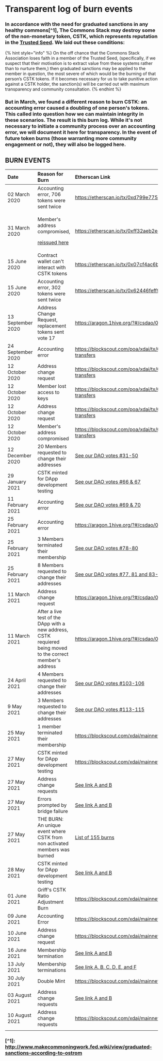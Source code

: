 # Transparent log of burn events

### In accordance with the need for graduated sanctions in any healthy commons\[^1\], The Commons Stack may destroy some of the non-monetary token, CSTK, which represents reputation in the [Trusted Seed](https://medium.com/commonsstack/the-trusted-seed-of-the-commons-stack-13d7e37f2de). We laid out these conditions:

{% hint style="info" %}
On the off chance that the Commons Stack Association loses faith in a member of the Trusted Seed, \(specifically, if we suspect that their motivation is to extract value from these systems rather than to nurture them,\) then graduated sanctions may be applied to the member in question, the most severe of which would be the burning of that person’s CSTK tokens. If it becomes necessary for us to take punitive action against a CSTK holder, the sanction\(s\) will be carried out with maximum transparency and community consultation.
{% endhint %}

### But in March, we found a different reason to burn CSTK: an accounting error caused a doubling of one person's tokens. This called into question how we can maintain integrity in these scenarios. The result is this burn log. While it's not necessary to initiate a community process over an accounting error, we will document it here for transparency. In the event of future token burns \(those warranting more community engagement or not\), they will also be logged here.

## BURN EVENTS

<table>
  <thead>
    <tr>
      <th style="text-align:left">Date</th>
      <th style="text-align:left">Reason for Burn</th>
      <th style="text-align:left">Etherscan Link</th>
    </tr>
  </thead>
  <tbody>
    <tr>
      <td style="text-align:left">02 March 2020</td>
      <td style="text-align:left">Accounting error, 706 tokens were sent twice</td>
      <td style="text-align:left"><a href="https://etherscan.io/tx/0xd799e7750f067942e2227e0ac17df00eedf9cbbf9cae7fbc96157a5649122e83">https://etherscan.io/tx/0xd799e7750f067942e2227e0ac17df00eedf9cbbf9cae7fbc96157a5649122e83</a>
      </td>
    </tr>
    <tr>
      <td style="text-align:left">31 March 2020</td>
      <td style="text-align:left">
        <p>Member&apos;s address compromised,</p>
        <p><a href="https://etherscan.io/tx/0x92d8ec2d3c1110c7b9f075489e6b9d0d67bd9d42c39f670207643e9a128359ff">reissued here</a>
        </p>
      </td>
      <td style="text-align:left"><a href="https://etherscan.io/tx/0xff32aeb2ec312ce17e1b4b8029b30ef7fb8c428f519b7be26cc3660ef44eb3ec">https://etherscan.io/tx/0xff32aeb2ec312ce17e1b4b8029b30ef7fb8c428f519b7be26cc3660ef44eb3ec</a>
      </td>
    </tr>
    <tr>
      <td style="text-align:left">15 June 2020</td>
      <td style="text-align:left">Contract wallet can&apos;t interact with CSTK tokens</td>
      <td style="text-align:left"><a href="https://etherscan.io/tx/0x07cf4ac6bba6a3b119d20bb396de06e5c64ccc6f19ae6a403ab964e2778df105">https://etherscan.io/tx/0x07cf4ac6bba6a3b119d20bb396de06e5c64ccc6f19ae6a403ab964e2778df105</a>
      </td>
    </tr>
    <tr>
      <td style="text-align:left">15 June 2020</td>
      <td style="text-align:left">Accounting error, 302 tokens were sent twice</td>
      <td style="text-align:left"><a href="https://etherscan.io/tx/0x62446feff99bbf28a5d75a4890166fdbe749876e81cfe9907082c0d87f1bfc5c">https://etherscan.io/tx/0x62446feff99bbf28a5d75a4890166fdbe749876e81cfe9907082c0d87f1bfc5c</a>
      </td>
    </tr>
    <tr>
      <td style="text-align:left">13 September 2020</td>
      <td style="text-align:left">Address Change Request, replacement tokens sent vote 17</td>
      <td style="text-align:left"><a href="https://aragon.1hive.org/?#/csdao/0xaa89fb730a83146cbf06661fd436e7445b4d0232/vote/16/">https://aragon.1hive.org/?#/csdao/0xaa89fb730a83146cbf06661fd436e7445b4d0232/vote/16/</a>
      </td>
    </tr>
    <tr>
      <td style="text-align:left">24 September 2020</td>
      <td style="text-align:left">Accounting error</td>
      <td style="text-align:left"><a href="https://blockscout.com/poa/xdai/tx/0x542bb62f7e607ba046d14bf177260d465ca176fa914f2df907333ea68e630df2/token-transfers">https://blockscout.com/poa/xdai/tx/0x542bb62f7e607ba046d14bf177260d465ca176fa914f2df907333ea68e630df2/token-transfers</a>
      <td>
    </tr>
    <tr>
      <td style="text-align:left">12 October 2020</td>
      <td style="text-align:left">Address change request</td>
       <td style="text-align:left"><a href="https://blockscout.com/poa/xdai/tx/0x6cfe7e4a1c8f9cbef257e390ab4f83caa119abc53d5547c8620eff69f5f476d0/token-transfers">https://blockscout.com/poa/xdai/tx/0x6cfe7e4a1c8f9cbef257e390ab4f83caa119abc53d5547c8620eff69f5f476d0/token-transfers</a>
      <td>
    </tr>
     <tr>
      <td style="text-align:left">12 October 2020</td>
      <td style="text-align:left">Member lost access to keys</td>
       <td style="text-align:left"><a href="https://blockscout.com/poa/xdai/tx/0x2933fa4c9695e96ba8da65222c8c727127da157fc62a8653b5896ccfc078db0c/token-transfers">https://blockscout.com/poa/xdai/tx/0x2933fa4c9695e96ba8da65222c8c727127da157fc62a8653b5896ccfc078db0c/token-transfers</a>
      <td>
    </tr>
     <tr>
      <td style="text-align:left">12 October 2020</td>
      <td style="text-align:left">Address change request</td>
       <td style="text-align:left"><a href="https://blockscout.com/poa/xdai/tx/0xea7d956a88bcb45945c2065d8a6326f9da7604f09599b827171b47263d4bbe87/token-transfers">https://blockscout.com/poa/xdai/tx/0xea7d956a88bcb45945c2065d8a6326f9da7604f09599b827171b47263d4bbe87/token-transfers</a>
      <td>
    </tr>
     <tr>
      <td style="text-align:left">12 October 2020</td>
      <td style="text-align:left">Member's address compromised</td>
       <td style="text-align:left"><a href="https://blockscout.com/poa/xdai/tx/0x271bc320d0def0ae10db296a69616171a6b48808c096faeef3ecd5680723d918/token-transfers">https://blockscout.com/poa/xdai/tx/0x271bc320d0def0ae10db296a69616171a6b48808c096faeef3ecd5680723d918/token-transfers</a>
      <td>
    </tr>
     <tr>
      <td style="text-align:left">12 December 2020</td>
      <td style="text-align:left">20 Members requested to change their addresses</td>
      <td style="text-align:left"><a href="https://aragon.1hive.org/?#/csdao/0xaa89fb730a83146cbf06661fd436e7445b4d0232">See our DAO votes #31-50</a>
      <td>
    </tr>
    <tr>
      <td style="text-align:left">29 January 2021</td>
      <td style="text-align:left">CSTK minted for DApp development testing</td>
      <td style="text-align:left"><a href="https://aragon.1hive.org/?#/csdao/0xaa89fb730a83146cbf06661fd436e7445b4d0232/vote/">See our DAO votes #66 & 67</a>
      <td>
    </tr>
    <tr>
      <td style="text-align:left">11 February 2021</td>
      <td style="text-align:left">Accounting error</td>
      <td style="text-align:left"><a href="https://aragon.1hive.org/?#/csdao/0xaa89fb730a83146cbf06661fd436e7445b4d0232/vote/">See our DAO votes #69 & 70</a>
      <td>
    </tr>
    <tr>
      <td style="text-align:left">25 February 2021</td>
      <td style="text-align:left">Accounting error</td>
      <td style="text-align:left"><a href="https://aragon.1hive.org/?#/csdao/0xaa89fb730a83146cbf06661fd436e7445b4d0232/vote/82/">https://aragon.1hive.org/?#/csdao/0xaa89fb730a83146cbf06661fd436e7445b4d0232/vote/82/</a>
      <td>
    </tr>
    <tr>
      <td style="text-align:left">25 February 2021</td>
      <td style="text-align:left">3 Members terminated their membership</td>
      <td style="text-align:left"><a href="https://aragon.1hive.org/?#/csdao/0xaa89fb730a83146cbf06661fd436e7445b4d0232/vote/">See our DAO votes #78-80</a>
      <td>
    </tr>
    <tr>
      <td style="text-align:left">25 February 2021</td>
      <td style="text-align:left">8 Members requested to change their addresses</td>
      <td style="text-align:left"><a href="https://aragon.1hive.org/?#/csdao/0xaa89fb730a83146cbf06661fd436e7445b4d0232/vote/">See our DAO votes #77, 81 and 83-88</a>
      <td>
    </tr>
    <tr>
      <td style="text-align:left">11 March 2021</td>
      <td style="text-align:left">Address change request</td>
      <td style="text-align:left"><a href="https://aragon.1hive.org/?#/csdao/0xaa89fb730a83146cbf06661fd436e7445b4d0232/vote/93/">https://aragon.1hive.org/?#/csdao/0xaa89fb730a83146cbf06661fd436e7445b4d0232/vote/93/</a>
      <td>
    </tr>
    <tr>
      <td style="text-align:left">11 March 2021</td>
      <td style="text-align:left">After a live test of the DApp with a new address, CSTK requiered being moved to the correct member's address</td>
      <td style="text-align:left"><a href="https://aragon.1hive.org/?#/csdao/0xaa89fb730a83146cbf06661fd436e7445b4d0232/vote/94/">https://aragon.1hive.org/?#/csdao/0xaa89fb730a83146cbf06661fd436e7445b4d0232/vote/94/</a>
      <td>
    </tr>
    <tr>
      <td style="text-align:left">24 April 2021</td>
      <td style="text-align:left">4 Members requested to change their addresses</td>
      <td style="text-align:left"><a href="https://aragon.1hive.org/?#/csdao/0xaa89fb730a83146cbf06661fd436e7445b4d0232/vote/">See our DAO votes #103-106</a>
      <td>
    </tr>
    <tr>
      <td style="text-align:left">9 May 2021</td>
      <td style="text-align:left">3 Members requested to change their addresses</td>
      <td style="text-align:left"><a href="https://aragon.1hive.org/?#/csdao/0xaa89fb730a83146cbf06661fd436e7445b4d0232/vote/">See our DAO votes #113-115</a>
      <td>
    </tr>
    <tr>
      <td style="text-align:left">25 May 2021</td>
      <td style="text-align:left">1 member terminated their membership</td>
      <td style="text-align:left"><a href="https://blockscout.com/xdai/mainnet/tx/0xbaecb568a6c0baed21a20d204868c924a009fac2e984526643ca47407c3f5ed4">https://blockscout.com/xdai/mainnet/tx/0xbaecb568a6c0baed21a20d204868c924a009fac2e984526643ca47407c3f5ed4</a>
      <td>
    </tr>
    <tr>
      <td style="text-align:left">27 May 2021</td>
      <td style="text-align:left">CSTK minted for DApp development testing</td>
      <td style="text-align:left"><a href="https://blockscout.com/xdai/mainnet/tx/0xb717eb70813dd66eaeb26ecfcb81070e5acfb3f8648839abd1d824ae8fb3b79e">https://blockscout.com/xdai/mainnet/tx/0xb717eb70813dd66eaeb26ecfcb81070e5acfb3f8648839abd1d824ae8fb3b79e</a>
      <td>
    </tr>
    <tr>
      <td style="text-align:left">27 May 2021</td>
      <td style="text-align:left">Address change requests</td>
      <td style="text-align:left"><a href="https://blockscout.com/xdai/mainnet/tx/0x8dc852f46d63854f56073272d5ca492702771b203e4763796fc850f10f259cfd">See link A</a><a href="https://blockscout.com/xdai/mainnet/tx/0xec243fe464010fe39b6f722bea58bb8e01fb68b0b78d2d220cfeb9d5151dffd9"> and B</a>
      <td>
    </tr>
    <tr>
      <td style="text-align:left">27 May 2021</td>
      <td style="text-align:left">Errors prompted by bridge failure</td>
      <td style="text-align:left"><a href="https://blockscout.com/xdai/mainnet/tx/0x45b1637b06e0176422bc121ea17fb4b1a6bf5615713427afd39ac4418e29d207">See link A</a><a href="https://blockscout.com/xdai/mainnet/tx/0x14edb6cd192300885d94528deeda98f4f259102302ca1561c3cb7697f7b4c122"> and B</a>
      <td>
    </tr>
    <tr>
      <td style="text-align:left">27 May 2021</td>
      <td style="text-align:left">THE BURN: An unique event where CSTK from non activated members was burned</td>
      <td style="text-align:left"><a href="https://docs.google.com/spreadsheets/d/1lbITCDaBnqCUQIgXVR936_5nMC3uTzTEGpRPOhT_pTI/edit?usp=sharing">List of 155 burns</a>
      <td>
    </tr>
    <tr>
      <td style="text-align:left">28 May 2021</td>
      <td style="text-align:left">CSTK minted for DApp development testing</td>
      <td style="text-align:left"><a href="https://blockscout.com/xdai/mainnet/tx/0xf59d27ab054f373fd6faa75ab40722e8c4caf16732ea3d10a37c799769f686d0">See link A</a><a href="https://blockscout.com/xdai/mainnet/tx/0x9000780051f374e6ea87f5b452f075cc3e46ca6db37fab9b4bd44b5d03eae1e6"> and B</a>
      <td>
    </tr>
    <tr>
      <td style="text-align:left">01 June 2021</td>
      <td style="text-align:left">Griff's CSTK Ratio Adjustment Burn</td>
      <td style="text-align:left"><a href="https://blockscout.com/xdai/mainnet/tx/0xd7699cf753beae1908e98520a3a4f2ca32ce532d7b5431baa792ac8056a8f3e7">https://blockscout.com/xdai/mainnet/tx/0xd7699cf753beae1908e98520a3a4f2ca32ce532d7b5431baa792ac8056a8f3e7</a>
      <td>
    </tr>
    <tr>
      <td style="text-align:left">09 June 2021</td>
      <td style="text-align:left">Accounting Error</td>
      <td style="text-align:left"><a href="https://blockscout.com/xdai/mainnet/tx/0xb0487acb2995ee31f9ac2ef47884ef15f47d1bd23c67ed8f8b472f166982837a">https://blockscout.com/xdai/mainnet/tx/0xb0487acb2995ee31f9ac2ef47884ef15f47d1bd23c67ed8f8b472f166982837a</a>
      <td>
    </tr>
    <tr>
      <td style="text-align:left">10 June 2021</td>
      <td style="text-align:left">Address change request</td>
      <td style="text-align:left"><a href="https://blockscout.com/xdai/mainnet/tx/0x2737ed9e680bd6758b0f10d8d6bdc0503c736154438b76d152f53b4ea85c73b1">https://blockscout.com/xdai/mainnet/tx/0x2737ed9e680bd6758b0f10d8d6bdc0503c736154438b76d152f53b4ea85c73b1</a>
      <td>
    </tr>
    <tr>
      <td style="text-align:left">16 June 2021</td>
      <td style="text-align:left">Membership termination</td>
      <td style="text-align:left"><a href="https://blockscout.com/xdai/mainnet/tx/0xbb9a969657f6a5407540167736c7a42b4a1774d6b028e30c856dd1e111fdabd9">See link A</a><a href="https://trace.giveth.io/trace/returning-dues-to-victor"> and B</a>
    <td>
    </tr>
    <tr>
      <td style="text-align:left">13 July 2021</td>
      <td style="text-align:left">Membership terminations</td>
      <td style="text-align:left"><a href="https://blockscout.com/xdai/mainnet/tx/0x06224046d5bc855c3d920b7905dd0d5560904b3a93814ab5a451e121288aded0">See link A</a><a href="https://blockscout.com/xdai/mainnet/tx/0x02705629fa2e2d7fe4074a59eee1fc6bbf8f752056153cf6da5264537890689b">, B</a><a href="https://blockscout.com/xdai/mainnet/tx/0xc1dbbc9dff129ad575b2aedef6ad8b7fa6a6cb24e3512aaba59dd810d866544b">, C</a><a href="https://blockscout.com/xdai/mainnet/tx/0xd956924aacf08af450da30524a7048c2d6795c75bfaba74ea3226a6ec35e3b27">, D</a><a href="https://blockscout.com/xdai/mainnet/tx/0x70d3bde3b2f14721a857773351617fe5953819fe67f3b838b3032dc565ccb9b7">, E</a><a href="https://blockscout.com/xdai/mainnet/tx/0x87cee6eb73f5d3b386fc0998bd693dc68fbe7cbfbb0477c1963973896873c86b">, and F</a>
    <td>
    </tr>
    <tr>
      <td style="text-align:left">30 July 2021</td>
      <td style="text-align:left">Double Mint</td>
      <td style="text-align:left"><a href="https://blockscout.com/xdai/mainnet/tx/0xb554c581015d3712742294affeb1883a1a0e623f246ecbef75532aad1f65ad7e">https://blockscout.com/xdai/mainnet/tx/0xb554c581015d3712742294affeb1883a1a0e623f246ecbef75532aad1f65ad7e</a>
    <td>
    </tr>
    <tr>
      <td style="text-align:left">03 August 2021</td>
      <td style="text-align:left">Address change requests</td>
      <td style="text-align:left"><a href="https://blockscout.com/xdai/mainnet/tx/0xbd1489db5a2c9aebcdcc41935c051eb134d2fb6db6775c692f56ce966980db2b">See link A</a><a href="https://blockscout.com/xdai/mainnet/tx/0x71eca8e6c4d64999289168a8fd0237d7004b8f2d2fc19228beb78eabb8419391"> and B</a>
    <td>
    </tr>
    <tr>
      <td style="text-align:left">10 August 2021</td>
      <td style="text-align:left">Address change requests</td>
      <td style="text-align:left"><a href="https://blockscout.com/xdai/mainnet/tx/0x19de4294abdad8645fa3c5fc0e44725485f7436bee44a3c5be28713b6a3c51d7">https://blockscout.com/xdai/mainnet/tx/0x19de4294abdad8645fa3c5fc0e44725485f7436bee44a3c5be28713b6a3c51d7</a>
    </tr>
    <tr>
      <td style="text-align:left"></td>
      <td style="text-align:left"></td>
      <td style="text-align:left"></td>
    </tr>
  </tbody>
</table>

### \[^1\]: [http://www.makecommoningwork.fed.wiki/view/graduated-sanctions-according-to-ostrom ](http://www.makecommoningwork.fed.wiki/view/graduated-sanctions-according-to-ostrom%20) 

